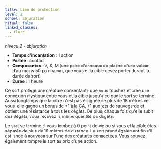 ```yaml
---
title: Lien de protection
level: 2
school: abjuration
ritual: false
linked_classes:
  - Clerc
---
```

*niveau 2 - abjuration*

- **Temps d'incantation** : 1 action
- **Portée** : contact
- **Composantes** : V, S, M (une paire d'anneaux de platine d'une valeur d'au moins 50 po chacun, que vous et la cible devez porter durant la durée du sort)
- **Durée** : 1 heure

Ce sort protège une créature consentante que vous touchez et crée une connexion mystique entre vous et la cible jusqu'à ce que le sort se termine. Aussi longtemps que la cible n'est pas éloignée de plus de 18 mètres de vous, elle gagne un bonus de +1 à la CA, +1 aux jets de sauvegarde et obtient une résistance à tous les dégâts. De plus, chaque fois qu'elle subit des dégâts, vous recevez la même quantité de dégâts.

Le sort se termine si vous tombez à 0 point de vie ou si vous et la cible êtes séparés de plus de 18 mètres de distance. Le sort prend également fin s'il est lancé à nouveau sur l'une des créatures connectées. Vous pouvez également rompre le sort au prix d'une action.
